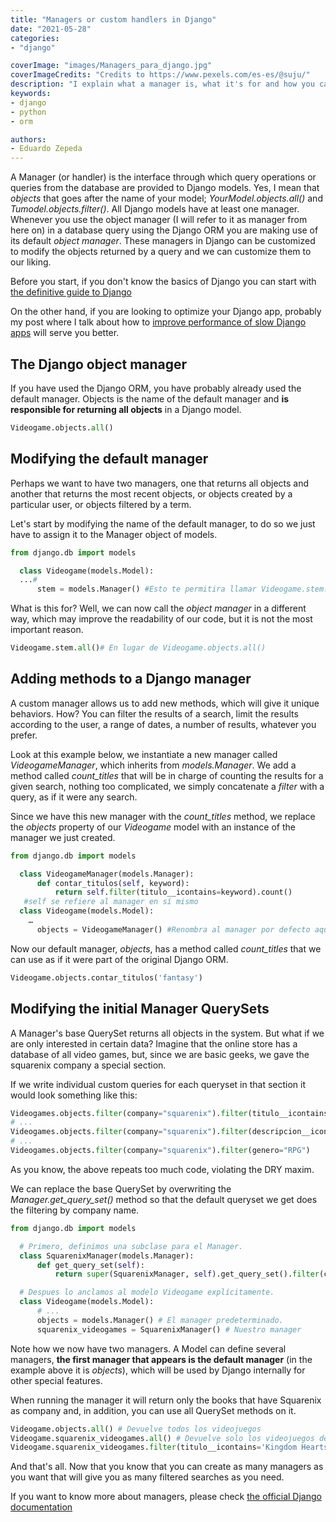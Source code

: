 ```yaml
---
title: "Managers or custom handlers in Django"
date: "2021-05-28"
categories:
- "django"

coverImage: "images/Managers_para_django.jpg"
coverImageCredits: "Credits to https://www.pexels.com/es-es/@suju/"
description: "I explain what a manager is, what it's for and how you can create and customize them to get the most out of them when using Django's ORM."
keywords:
- django
- python
- orm

authors:
- Eduardo Zepeda
---
```


A Manager (or handler) is the interface through which query operations or queries from the database are provided to Django models. Yes, I mean that _objects_ that goes after the name of your model; _YourModel.objects.all()_ and _Tumodel.objects.filter()_. All Django models have at least one manager. Whenever you use the object manager (I will refer to it as manager from here on) in a database query using the Django ORM you are making use of its default _object manager_. These managers in Django can be customized to modify the objects returned by a query and we can customize them to our liking.

Before you start, if you don't know the basics of Django you can start with [the definitive guide to Django](/the-definitive-guide-to-django/)

On the other hand, if you are looking to optimize your Django app, probably my post where I talk about how to [improve performance of slow Django apps](/is-your-django-application-slow-maximize-its-performance-with-these-tips/) will serve you better.

## The Django object manager

If you have used the Django ORM, you have probably already used the default manager. Objects is the name of the default manager and **is responsible for returning all objects** in a Django model.

```python
Videogame.objects.all()
```

## Modifying the default manager

Perhaps we want to have two managers, one that returns all objects and another that returns the most recent objects, or objects created by a particular user, or objects filtered by a term.

Let's start by modifying the name of the default manager, to do so we just have to assign it to the Manager object of models.

```python
from django.db import models

  class Videogame(models.Model):
  ...#
      stem = models.Manager() #Esto te permitira llamar Videogame.stem.all() en lugar de Videogame.objects.all()
```

What is this for? Well, we can now call the _object manager_ in a different way, which may improve the readability of our code, but it is not the most important reason.

```python
Videogame.stem.all()# En lugar de Videogame.objects.all()
```

## Adding methods to a Django manager

A custom manager allows us to add new methods, which will give it unique behaviors. How? You can filter the results of a search, limit the results according to the user, a range of dates, a number of results, whatever you prefer.

Look at this example below, we instantiate a new manager called _VideogameManager_, which inherits from _models.Manager_. We add a method called _count_titles_ that will be in charge of counting the results for a given search, nothing too complicated, we simply concatenate a _filter_ with a query, as if it were any search.

Since we have this new manager with the _count_titles_ method, we replace the _objects_ property of our _Videogame_ model with an instance of the manager we just created.

```python
from django.db import models

  class VideogameManager(models.Manager):
      def contar_titulos(self, keyword):
          return self.filter(titulo__icontains=keyword).count()
   #self se refiere al manager en sí mismo
  class Videogame(models.Model):
    …
      objects = VideogameManager() #Renombra al manager por defecto aquí se usa objects para ser consistente
```

Now our default manager, _objects_, has a method called _count_titles_ that we can use as if it were part of the original Django ORM.

```python
Videogame.objects.contar_titulos('fantasy')
```

## Modifying the initial Manager QuerySets

A Manager's base QuerySet returns all objects in the system. But what if we are only interested in certain data? Imagine that the online store has a database of all video games, but, since we are basic geeks, we gave the squarenix company a special section.

If we write individual custom queries for each queryset in that section it would look something like this:

```python
Videogames.objects.filter(company="squarenix").filter(titulo__icontains="Fantasy")
# ...
Videogames.objects.filter(company="squarenix").filter(descripcion__icontains="Aventura")
# ...
Videogames.objects.filter(company="squarenix").filter(genero="RPG")
```

As you know, the above repeats too much code, violating the DRY maxim.

We can replace the base QuerySet by overwriting the _Manager.get_query_set()_ method so that the default queryset we get does the filtering by company name.

```python
from django.db import models

  # Primero, definimos una subclase para el Manager.
  class SquarenixManager(models.Manager):
      def get_query_set(self):
          return super(SquarenixManager, self).get_query_set().filter(company='squarenix')

  # Despues lo anclamos al modelo Videogame explícitamente.
  class Videogame(models.Model):
      # ...
      objects = models.Manager() # El manager predeterminado.
      squarenix_videogames = SquarenixManager() # Nuestro manager
```

Note how we now have two managers. A Model can define several managers, **the first manager that appears is the default manager** (in the example above it is _objects_), which will be used by Django internally for other special features.

When running the manager it will return only the books that have Squarenix as company and, in addition, you can use all QuerySet methods on it.

```python
Videogame.objects.all() # Devuelve todos los videojuegos
Videogame.squarenix_videogames.all() # Devuelve solo los videojuegos de squarenix
Videogame.squarenix_videogames.filter(titulo__icontains='Kingdom Hearts') #Devuelve los videojuegos de squarenix cuyo título contenga Kingdom Hearts
```

And that's all. Now that you know that you can create as many managers as you want that will give you as many filtered searches as you need.

If you want to know more about managers, please check [the official Django documentation](https://docs.djangoproject.com/en/3.2/topics/db/managers/)